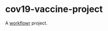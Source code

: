 # cov19-vaccine-project

A [workflowr][] project.

[workflowr]: https://github.com/jdblischak/workflowr
